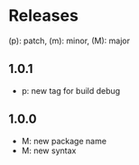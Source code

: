 # Releases

(p): patch, (m): minor, (M): major

## 1.0.1
* p: new tag for build debug

## 1.0.0
* M: new package name
* M: new syntax
